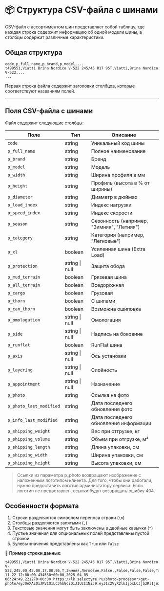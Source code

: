 # 📦 Структура CSV-файла с шинами

CSV-файл с ассортиментом шин представляет собой таблицу, где каждая строка содержит информацию об одной модели шины, а столбцы содержат различные характеристики.

## Общая структура

```csv
code,p_full_name,p_brand,p_model,...
t499551,Viatti Brina Nordico V-522 245/45 R17 95T,Viatti,Brina Nordico V-522,...
...
```

Первая строка файла содержит заголовки столбцов, которые соответствуют названиям полей.

---

## Поля CSV-файла с шинами

Файл содержит следующие столбцы:

| Поле                | Тип      | Описание                                  |
|---------------------|----------|-------------------------------------------|
| `code`              | string   | Уникальный код шины                       |
| `p_full_name`       | string   | Полное наименование                       |
| `p_brand`           | string   | Бренд                                     |
| `p_model`           | string   | Модель                                    |
| `p_width`           | string   | Ширина профиля в мм                       |
| `p_height`          | string   | Профиль (высота в % от ширины)            |
| `p_diameter`        | string   | Диаметр в дюймах                          |
| `p_load_index`      | string   | Индекс нагрузки                           |
| `p_speed_index`     | string   | Индекс скорости                           |
| `p_season`          | string   | Сезонность (например, "Зимняя", "Летняя") |
| `p_category`        | string   | Категория (например, "Легковые")          |
| `p_xl`              | boolean  | Усиленная шина (Extra Load)               |
| `p_protection`      | string \| null | Защита обода                              |
| `p_mud_terrain`     | boolean  | Грязевая шина                             |
| `p_all_terrain`     | boolean  | Вседорожная                               |
| `p_cargo`           | boolean  | Грузовая                                  |
| `p_thorn`           | boolean  | С шипами                                  |
| `p_can_thorn`       | boolean  | Возможна ошиповка                         |
| `p_omologation`     | string \| null | Омологация                                |
| `p_side`            | string \| null | Надпись на боковине                       |
| `p_runflat`         | boolean  | RunFlat шина                              |
| `p_axis`            | string \| null | Ось установки                             |
| `p_layering`        | string \| null | Слойность                                 |
| `p_appointment`     | string \| null | Назначение                                |
| `p_photo`           | string   | Ссылка на фото                            |
| `p_photo_last_modified` | string | Дата последнего обновления фото           |
| `p_info_last_modified`  | string | Дата последнего обновления информации     |
| `p_shipping_weight`     | string | Вес при отгрузке, кг                      |
| `p_shipping_volume`     | string | Объем при отгрузке, м³                    |
| `p_shipping_length`     | string | Длина упаковки, см                        |
| `p_shipping_width`      | string | Ширина упаковки, см                       |
| `p_shipping_height`     | string | Высота упаковки, см                       |

> Ссылки из параметра p_photo возвращают изображение с наложенным логотипом клиента. 
> Для того, чтобы они работали, нужно предоставить логотип администатору сервиса. 
> Если логотип не предоставлен, ссылки будут возвращать ошибку 404.

## Особенности формата

1. Строки разделяются символом переноса строки (`\n`)
2. Столбцы разделяются запятыми (`,`)
3. Текстовые значения могут быть заключены в двойные кавычки (`"`)
4. Пустые значения для опциональных полей представлены пустой строкой
5. Булевы значения представлены как `True` или `False`

📌 **Пример строки данных**:

```csv
t499551,Viatti Brina Nordico V-522 245/45 R17 95T,Viatti,Brina Nordico V-522,245.00,45.00,17.00,95,T,Зимняя,Легковые,False,,False,False,False,True,False,,,False,,,,2024-11-22 12:00:00.434530+00:00,2025-04-05 06:24:49.221270+00:00,https://lk.selectyre.ru/photo-processor/get-photo/eyJ0eXAiOiJKV1QiLCJhbGciOiJIUzI1NiJ9.eyJ1c2VyX2lkIjoxLCJjb2RlIjoidDQ5OTU1MSJ9.u8pvAcFql6eyxxRPlYpqZAHQeD7kUuqv_wiSDtxJ7D8/,11.60,0.10,66.00,66.00,25.00
``` 